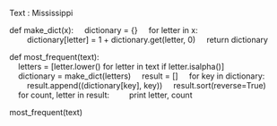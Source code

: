Text : Mississippi 
  
  
 def make_dict(x): 
     dictionary = {} 
     for letter in x: 
         dictionary[letter] = 1 + dictionary.get(letter, 0) 
     return dictionary 
  
  
 def most_frequent(text): 
     letters = [letter.lower() for letter in text if letter.isalpha()] 
     dictionary = make_dict(letters) 
     result = [] 
     for key in dictionary: 
         result.append((dictionary[key], key)) 
     result.sort(reverse=True) 
     for count, letter in result: 
         print letter, count 
  
 most_frequent(text)

